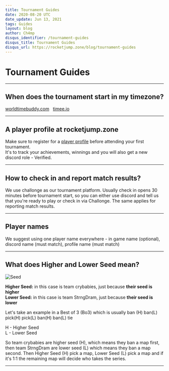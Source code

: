 ```yaml
---
title: Tournament Guides
date: 2020-08-20 UTC
date_update: Jun 13, 2021
tags: Guides
layout: blog
author: Ch4mp
disqus_identifier: /tournament-guides
disqus_title: Tournament Guides
disqus_url: https://rocketjump.zone/blog/tournament-guides
---
```


<h1 class="w3-center">Tournament Guides</h1>

<hr>

<h2 class="w3-center">When does the tournament start in my timezone?</h2>
<p class="w3-center">
<a href="https://www.worldtimebuddy.com/" target="_blank">worldtimebuddy.com</a>&nbsp;&nbsp; <a href="https://timee.io/" target="_blank">timee.io</a>
</p>
<hr>

<h2 class="w3-center">A player profile at rocketjump.zone</h2>

<p class="w3-center">Make sure to register for a <a href="https://rocketjump.zone/new-player" target="_blank">player profile</a> before attending your first tournament.<br>It's to track your achievements, winnings and you will also get a new discord role - Verified.</p>

<hr>

<h2 class="w3-center">How to check in and report match results?</h2>
<p class="w3-center">We use challonge as our tournament platform. Usually check in opens 30 minutes before tournament start, so you can either use discord and tell us that you're ready to play or check in via Challonge. The same applies for reporting match results.</p>

<hr>

<h2 class="w3-center">Player names</h2>
<p class="w3-center">We suggest using one player name everywhere - in game name (optional), discord name (must match), profile name (must match)</p>
<hr>

<h2 class="w3-center" id="seeds">What does Higher and Lower Seed mean?</h2>
<img src="../../images/seed.png" alt="Seed">

**Higher Seed:** in this case is team crybabies, just because **their seed is higher**  
**Lower Seed:** in this case is team StrngDram, just because **their seed is lower**  

Let's take an example in a Best of 3 (Bo3) which is usually ban (H) ban(L) pick(H) pick(L) ban(H) ban(L) tie  

H - Higher Seed  
L - Lower Seed  

So team crybabies are higher seed (H), which means they ban a map first, then team StrngDram are lower seed (L) which means they ban a map second. Then Higher Seed (H) pick a map, Lower Seed (L) pick a map and if it's 1:1 the remaining map will decide who takes the series.

<hr>
